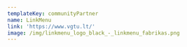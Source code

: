 ```yaml
---
templateKey: communityPartner
name: LinkMenu
link: 'https://www.vgtu.lt/'
image: /img/linkmenu_logo_black_-_linkmenu_fabrikas.png
---
```

